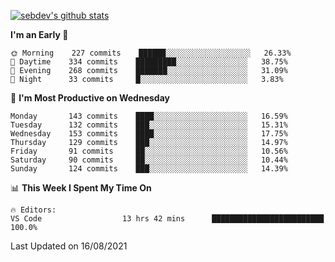 [![sebdev's github stats](https://github-readme-stats.vercel.app/api?username=sebdeveloper6952&theme=vue-dark)](https://github.com/anuraghazra/github-readme-stats)
<!--START_SECTION:waka-->
**I'm an Early 🐤** 

```text
🌞 Morning    227 commits    ██████░░░░░░░░░░░░░░░░░░░   26.33% 
🌆 Daytime    334 commits    █████████░░░░░░░░░░░░░░░░   38.75% 
🌃 Evening    268 commits    ███████░░░░░░░░░░░░░░░░░░   31.09% 
🌙 Night      33 commits     █░░░░░░░░░░░░░░░░░░░░░░░░   3.83%

```
📅 **I'm Most Productive on Wednesday** 

```text
Monday       143 commits    ████░░░░░░░░░░░░░░░░░░░░░   16.59% 
Tuesday      132 commits    ███░░░░░░░░░░░░░░░░░░░░░░   15.31% 
Wednesday    153 commits    ████░░░░░░░░░░░░░░░░░░░░░   17.75% 
Thursday     129 commits    ███░░░░░░░░░░░░░░░░░░░░░░   14.97% 
Friday       91 commits     ██░░░░░░░░░░░░░░░░░░░░░░░   10.56% 
Saturday     90 commits     ██░░░░░░░░░░░░░░░░░░░░░░░   10.44% 
Sunday       124 commits    ███░░░░░░░░░░░░░░░░░░░░░░   14.39%

```


📊 **This Week I Spent My Time On** 

```text
🔥 Editors: 
VS Code                  13 hrs 42 mins      █████████████████████████   100.0%

```


 Last Updated on 16/08/2021
<!--END_SECTION:waka-->
